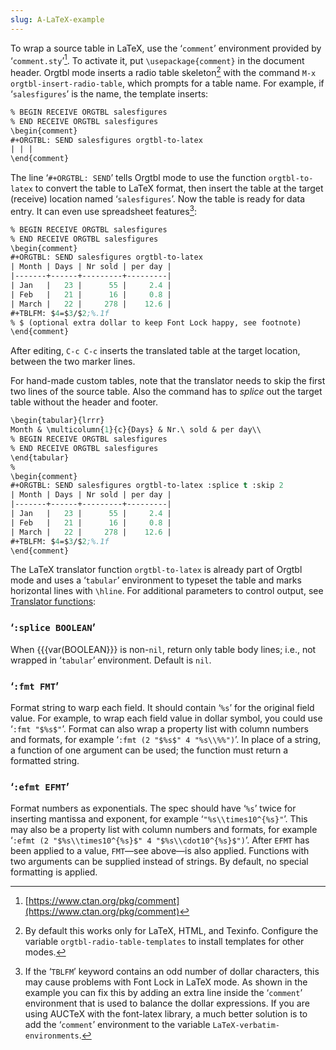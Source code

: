 ```yaml
---
slug: A-LaTeX-example
---
```


To wrap a source table in LaTeX, use the ‘`comment`’ environment provided by ‘`comment.sty`’[^1]. To activate it, put `\usepackage{comment}` in the document header. Orgtbl mode inserts a radio table skeleton[^2] with the command `M-x orgtbl-insert-radio-table`, which prompts for a table name. For example, if ‘`salesfigures`’ is the name, the template inserts:

```lisp
% BEGIN RECEIVE ORGTBL salesfigures
% END RECEIVE ORGTBL salesfigures
\begin{comment}
#+ORGTBL: SEND salesfigures orgtbl-to-latex
| | |
\end{comment}
```

The line ‘`#+ORGTBL: SEND`’ tells Orgtbl mode to use the function `orgtbl-to-latex` to convert the table to LaTeX format, then insert the table at the target (receive) location named ‘`salesfigures`’. Now the table is ready for data entry. It can even use spreadsheet features[^3]:

```lisp
% BEGIN RECEIVE ORGTBL salesfigures
% END RECEIVE ORGTBL salesfigures
\begin{comment}
#+ORGTBL: SEND salesfigures orgtbl-to-latex
| Month | Days | Nr sold | per day |
|-------+------+---------+---------|
| Jan   |   23 |      55 |     2.4 |
| Feb   |   21 |      16 |     0.8 |
| March |   22 |     278 |    12.6 |
#+TBLFM: $4=$3/$2;%.1f
% $ (optional extra dollar to keep Font Lock happy, see footnote)
\end{comment}
```

After editing, `C-c C-c` inserts the translated table at the target location, between the two marker lines.

For hand-made custom tables, note that the translator needs to skip the first two lines of the source table. Also the command has to *splice* out the target table without the header and footer.

```lisp
\begin{tabular}{lrrr}
Month & \multicolumn{1}{c}{Days} & Nr.\ sold & per day\\
% BEGIN RECEIVE ORGTBL salesfigures
% END RECEIVE ORGTBL salesfigures
\end{tabular}
%
\begin{comment}
#+ORGTBL: SEND salesfigures orgtbl-to-latex :splice t :skip 2
| Month | Days | Nr sold | per day |
|-------+------+---------+---------|
| Jan   |   23 |      55 |     2.4 |
| Feb   |   21 |      16 |     0.8 |
| March |   22 |     278 |    12.6 |
#+TBLFM: $4=$3/$2;%.1f
\end{comment}
```

The LaTeX translator function `orgtbl-to-latex` is already part of Orgtbl mode and uses a ‘`tabular`’ environment to typeset the table and marks horizontal lines with `\hline`. For additional parameters to control output, see [Translator functions](Translator-functions):

### ‘`:splice BOOLEAN`’

When \{\{\{var(BOOLEAN}}} is non-`nil`, return only table body lines; i.e., not wrapped in ‘`tabular`’ environment. Default is `nil`.

### ‘`:fmt FMT`’

Format string to warp each field. It should contain ‘`%s`’ for the original field value. For example, to wrap each field value in dollar symbol, you could use ‘`:fmt "$%s$"`’. Format can also wrap a property list with column numbers and formats, for example ‘`:fmt (2 "$%s$" 4 "%s\\%%")`’. In place of a string, a function of one argument can be used; the function must return a formatted string.

### ‘`:efmt EFMT`’

Format numbers as exponentials. The spec should have ‘`%s`’ twice for inserting mantissa and exponent, for example ‘`"%s\\times10^{%s}"`’. This may also be a property list with column numbers and formats, for example ‘`:efmt (2 "$%s\\times10^{%s}$" 4 "$%s\\cdot10^{%s}$")`’. After `EFMT` has been applied to a value, `FMT`—see above—is also applied. Functions with two arguments can be supplied instead of strings. By default, no special formatting is applied.

[^1]: [https://www.ctan.org/pkg/comment](https://www.ctan.org/pkg/comment)

[^2]: By default this works only for LaTeX, HTML, and Texinfo. Configure the variable `orgtbl-radio-table-templates` to install templates for other modes.

[^3]: If the ‘`TBLFM`’ keyword contains an odd number of dollar characters, this may cause problems with Font Lock in LaTeX mode. As shown in the example you can fix this by adding an extra line inside the ‘`comment`’ environment that is used to balance the dollar expressions. If you are using AUCTeX with the font-latex library, a much better solution is to add the ‘`comment`’ environment to the variable `LaTeX-verbatim-environments`.
